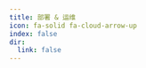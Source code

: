 ```yaml
---
title: 部署 & 运维
icon: fa-solid fa-cloud-arrow-up
index: false
dir:
  link: false
---
```


<Catalog />